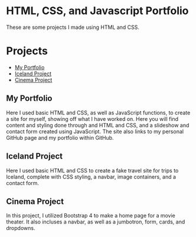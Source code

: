 # HTML, CSS, and Javascript Portfolio
<p>These are some projects I made using HTML and CSS.</p>

<h1>Projects</h1>
<ul>
    <li><a href="https://andrewkpoore92.github.io/">My Portfolio
        </a></li>
    <li><a href="https://github.com/andrewkpoore92/Iceland-Project">Iceland Project
        </a></li>
    <li><a href="https://github.com/andrewkpoore92/Cinema-Project">Cinema Project
        </a></li>
</ul>

<h2>My Portfolio</h1>
<p>Here I used basic HTML and CSS, as well as JavaScript functions, to create a site for myself, showing off what I have worked on. Here you will find content and styling done through and HTML and CSS, and a slideshow and contact form created using JavaScript. The site also links to my personal GitHub page and my portfolio within GitHub.</p>

<h2>Iceland Project</h1>
<p>Here I used basic HTML and CSS to create a fake travel site for trips to Iceland, complete with CSS styling, a navbar, image containers, and a contact form.</p>

<h2>Cinema Project</h1>
<p>In this project, I utilized Bootstrap 4 to make a home page for a movie theater. It also incluses a navbar, as well as a jumbotron, form, cards, and dropdowns.</p>
